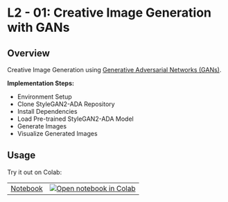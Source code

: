 # L2 - 01: Creative Image Generation with GANs

## Overview

Creative Image Generation using [Generative Adversarial Networks (GANs)](https://en.wikipedia.org/wiki/Generative_adversarial_network).

**Implementation Steps:**

- Environment Setup
- Clone StyleGAN2-ADA Repository
- Install Dependencies
- Load Pre-trained StyleGAN2-ADA Model
- Generate Images
- Visualize Generated Images

## Usage

Try it out on Colab: 

|||
|--|--|
|[Notebook](L2_01_Creative_Image_Generation_with_GANs)|[![Open notebook in Colab](https://colab.research.google.com/assets/colab-badge.svg)](https://colab.research.google.com/github/afondiel/computer-vision-challenge/blob/main/L2_01_Creative_Image_Generation_with_GANs/notebooks/Image_Generation_GANs.ipynb)|

